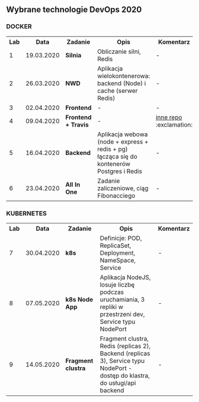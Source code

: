 ## Wybrane technologie DevOps 2020

### DOCKER

<table>
  <tr>
    <th>Lab</th>
    <th>Data</th>
    <th>Zadanie</th>
    <th>Opis</th>
    <th>Komentarz</th>
  </tr>
  <tr>
    <td>1</td>
    <td>19.03.2020</td>
    <td><b>Silnia</b></td>
    <td>Obliczanie silni, Redis</td>
    <td>-</td>
  </tr>
  <tr>
    <td>2</td>
    <td>26.03.2020</td>
    <td><b>NWD</b></td>
    <td>
      Aplikacja wielokontenerowa:
      backend (Node) i cache (serwer Redis)
    </td>
    <td>-</td>
  </tr>
  <tr>
    <td>3</td>
    <td>02.04.2020</td>
    <td><b>Frontend</b></td>
    <td>-</td>
    <td>-</td>
  </tr>
  <tr>
    <td>4</td>
    <td>09.04.2020</td>
    <td><b>Frontend + Travis</b></td>
    <td>-</td>
    <td>
      <a href="https://github.com/mmazepa/docker-my-frontend">
        inne repo
      </a>
      :exclamation:
    </td>
  </tr>
  <tr>
    <td>5</td>
    <td>16.04.2020</td>
    <td><b>Backend</b></td>
    <td>
      Aplikacja webowa (node + express + redis + pg)
      łącząca się do kontenerów Postgres i Redis
    </td>
    <td>-</td>
  </tr>
  <tr>
    <td>6</td>
    <td>23.04.2020</td>
    <td><b>All In One</b></td>
    <td>Zadanie zaliczeniowe, ciąg Fibonacciego</td>
    <td>-</td>
  </tr>
</table>

### KUBERNETES

<table>
  <tr>
    <th>Lab</th>
    <th>Data</th>
    <th>Zadanie</th>
    <th>Opis</th>
    <th>Komentarz</th>
  </tr>
  <tr>
    <td>7</td>
    <td>30.04.2020</td>
    <td><b>k8s</b></td>
    <td>
      Definicje: POD, ReplicaSet, Deployment, NameSpace, Service
    </td>
    <td>-</td>
  </tr>
  <tr>
    <td>8</td>
    <td>07.05.2020</td>
    <td><b>k8s Node App</b></td>
    <td>
      Aplikacja NodeJS, losuje liczbę podczas uruchamiania,
      3 repliki w przestrzeni dev, Service typu NodePort
    </td>
    <td>-</td>
  </tr>
  <tr>
    <td>9</td>
    <td>14.05.2020</td>
    <td><b>Fragment clustra</b></td>
    <td>
      Fragment clustra, Redis (replicas 2), Backend (replicas 3),
      Service typu NodePort - dostęp do klastra, do usługi/api backend
    </td>
    <td>-</td>
  </tr>
</table>
